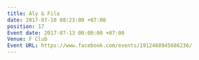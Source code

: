 ```yaml
---
title: Aly & Fila
date: 2017-07-10 08:23:00 +07:00
position: 17
Event date: 2017-07-13 00:00:00 +07:00
Venue: F Club
Event URL: https://www.facebook.com/events/1912468945686236/
---
```


